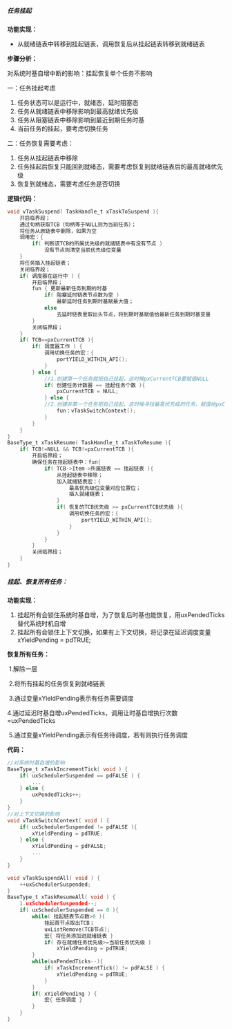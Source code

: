 ##### 任务挂起

**功能实现：**

* 从就绪链表中转移到挂起链表，调用恢复后从挂起链表转移到就绪链表

**步骤分析：**

对系统时基自增中断的影响：挂起恢复单个任务不影响

一：任务挂起考虑

1. 任务状态可以是运行中，就绪态，延时阻塞态
2. 任务从就绪链表中移除影响到最高就绪优先级
3. 任务从阻塞链表中移除影响到最近到期任务时基
4. 当前任务的挂起，要考虑切换任务

二：任务恢复需要考虑：

1. 任务从挂起链表中移除
2. 任务挂起后恢复只能回到就绪态，需要考虑恢复到就绪链表后的最高就绪优先级
3. 恢复到就绪态，需要考虑任务是否切换

**逻辑代码：**

```c
void vTaskSuspend( TaskHandle_t xTaskToSuspend ){
	开启临界段；
	通过句柄获取TCB（句柄等于NULL则为当前任务）；
	将任务从原链表中删除，如果为空
	调用宏：{
		if( 判断该TCB的所属优先级的就绪链表中有没有节点 )
			没有节点则清空当前优先级位变量
	}
	将任务插入挂起链表；
	关闭临界段；
	if( 调度器在运行中 ) {
		开启临界段；
		fun { 更新最新任务到期的时基
			if( 阻塞延时链表节点数为空 )
				最新延时任务到期时基赋最大值；
			else
				去延时链表里取出头节点，将到期时基赋值给最新任务到期时基变量
		}
		关闭临界段；
	}
	if( TCB==pxCurrentTCB ){
		if( 调度器工作 ) {
			调用切换任务的宏：{
				portYIELD_WITHIN_API();
			}		
		} else {
			//1.创建第一个任务就把自己挂起，这时候pxCurrentTCB要赋值NULL
			if( 创建任务计数器 == 挂起任务个数 ){
				pxCurrentTCB = NULL;
			} else {
			//2.创建非第一个任务把自己挂起，这时候寻找最高优先级的任务，赋值给pxCurrentTCB
				fun：vTaskSwitchContext();
			}
		}
	}
}
BaseType_t xTaskResume( TaskHandle_t xTaskToResume ){
    if( TCB!=NULL && TCB!=pxCurrentTCB ){
    	开启临界段；
        确保任务在挂起链表中：fun{
            if( TCB->Item->所属链表 == 挂起链表 ){
				从挂起链表中移除；
                加入就绪链表宏：{
                    最高优先级位变量对应位置位；
                    插入就绪链表；
                }
                if( 恢复的TCB优先级 >= pxCurrentTCB优先级 ){
                    调用切换任务的宏：{
                        portYIELD_WITHIN_API();
                    }
                } 
            }
        }
        关闭临界段；  
    }
}
```



##### 挂起、恢复所有任务：

**功能实现：**

1. 挂起所有会锁住系统时基自增，为了恢复后时基也能恢复，用uxPendedTicks替代系统时机自增
2. 挂起所有会锁住上下文切换，如果有上下文切换，将记录在延迟调度变量xYieldPending = pdTRUE;

**恢复所有任务：**

​	1.解除一层

​	2.将所有挂起的任务恢复到就绪链表

​	3.通过变量xYieldPending表示有任务需要调度

​	4.通过延迟时基自增uxPendedTicks，调用让时基自增执行次数=uxPendedTicks

​	5.通过变量xYieldPending表示有任务待调度，若有则执行任务调度

**代码：**

```c
//对系统时基自增的影响
BaseType_t xTaskIncrementTick( void ) {
    if( uxSchedulerSuspended == pdFALSE ) {
        ...
    } else {
        uxPendedTicks++;
    }
}
//对上下文切换的影响
void vTaskSwitchContext( void ) {  
    if( uxSchedulerSuspended != pdFALSE ){
        xYieldPending = pdTRUE;
    } else {
        xYieldPending = pdFALSE;
        ...
    }
}

void vTaskSuspendAll( void ) {
	++uxSchedulerSuspended;
}
BaseType_t xTaskResumeAll( void ) {
    1.uxSchedulerSuspended--;
    if( uxSchedulerSuspended == 0 ){
        while( 挂起链表节点数>0 ){
            挂起首节点取出TCB；
            uxListRemove(TCB节点);
            宏{ 将任务添加进就绪链表 }
            if( 存在就绪任务优先级>=当前任务优先级 )
                xYieldPending = pdTRUE;
        }
        while(uxPendedTicks--){
            if( xTaskIncrementTick() != pdFALSE ) {
                xYieldPending = pdTRUE;
            }
        }
        if( xYieldPending ) {
            宏{ 任务调度 }
        }
    }
}
```



